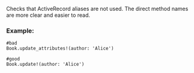 Checks that ActiveRecord aliases are not used. The direct method names
are more clear and easier to read.

### Example:
    #bad
    Book.update_attributes!(author: 'Alice')

    #good
    Book.update!(author: 'Alice')